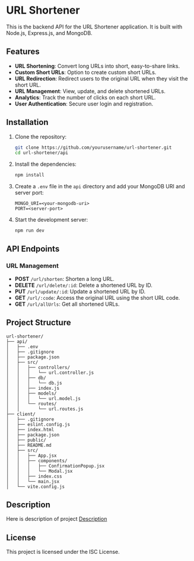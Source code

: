 # URL Shortener

This is the backend API for the URL Shortener application. It is built with Node.js, Express.js, and MongoDB.

## Features

- **URL Shortening**: Convert long URLs into short, easy-to-share links.
- **Custom Short URLs**: Option to create custom short URLs.
- **URL Redirection**: Redirect users to the original URL when they visit the short URL.
- **URL Management**: View, update, and delete shortened URLs.
- **Analytics**: Track the number of clicks on each short URL.
- **User Authentication**: Secure user login and registration.

## Installation

1. Clone the repository:
   ```sh
   git clone https://github.com/yourusername/url-shortener.git
   cd url-shortener/api
   ```

2. Install the dependencies:
   ```sh
   npm install
   ```

3. Create a `.env` file in the `api` directory and add your MongoDB URI and server port:
   ```env
   MONGO_URI=<your-mongodb-uri>
   PORT=<server-port>
   ```

4. Start the development server:
   ```sh
   npm run dev
   ```

## API Endpoints

### URL Management
- **POST** `/url/shorten`: Shorten a long URL.
- **DELETE** `/url/delete/:id`: Delete a shortened URL by ID.
- **PUT** `/url/update/:id`: Update a shortened URL by ID.
- **GET** `/url/:code`: Access the original URL using the short URL code.
- **GET** `/url/allUrls`: Get all shortened URLs.

## Project Structure

```
url-shortener/
├── api/
│   ├── .env
│   ├── .gitignore
│   ├── package.json
│   ├── src/
│   │   ├── controllers/
│   │   │   └── url.controller.js
│   │   ├── db/
│   │   │   └── db.js
│   │   ├── index.js
│   │   ├── models/
│   │   │   └── url.model.js
│   │   └── routes/
│   │       └── url.routes.js
├── client/
│   ├── .gitignore
│   ├── eslint.config.js
│   ├── index.html
│   ├── package.json
│   ├── public/
│   ├── README.md
│   ├── src/
│   │   ├── App.jsx
│   │   ├── components/
│   │   │   ├── ConfirmationPopup.jsx
│   │   │   └── Modal.jsx
│   │   ├── index.css
│   │   └── main.jsx
│   └── vite.config.js
```
## Description

Here is description of project [Description](https://roadmap.sh/projects/url-shortening-service)

## License

This project is licensed under the ISC License.

